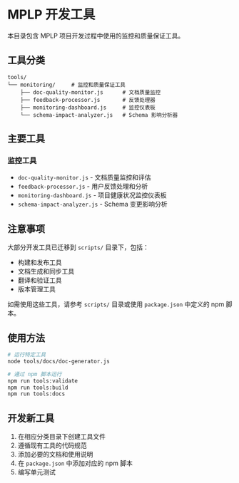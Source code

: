 # MPLP 开发工具

本目录包含 MPLP 项目开发过程中使用的监控和质量保证工具。

## 工具分类

```
tools/
└── monitoring/     # 监控和质量保证工具
    ├── doc-quality-monitor.js      # 文档质量监控
    ├── feedback-processor.js       # 反馈处理器
    ├── monitoring-dashboard.js     # 监控仪表板
    └── schema-impact-analyzer.js   # Schema 影响分析器
```

## 主要工具

### 监控工具
- `doc-quality-monitor.js` - 文档质量监控和评估
- `feedback-processor.js` - 用户反馈处理和分析
- `monitoring-dashboard.js` - 项目健康状况监控仪表板
- `schema-impact-analyzer.js` - Schema 变更影响分析

## 注意事项

大部分开发工具已迁移到 `scripts/` 目录下，包括：
- 构建和发布工具
- 文档生成和同步工具
- 翻译和验证工具
- 版本管理工具

如需使用这些工具，请参考 `scripts/` 目录或使用 `package.json` 中定义的 npm 脚本。

## 使用方法

```bash
# 运行特定工具
node tools/docs/doc-generator.js

# 通过 npm 脚本运行
npm run tools:validate
npm run tools:build
npm run tools:docs
```

## 开发新工具

1. 在相应分类目录下创建工具文件
2. 遵循现有工具的代码规范
3. 添加必要的文档和使用说明
4. 在 `package.json` 中添加对应的 npm 脚本
5. 编写单元测试